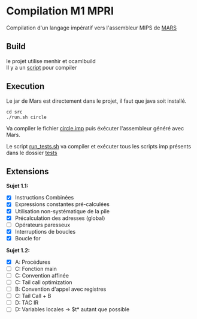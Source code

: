 # Compilation M1 MPRI

Compilation d'un langage impératif vers l'assembleur MIPS de [MARS](http://courses.missouristate.edu/KenVollmar/mars/)

## Build

le projet utilise menhir et ocamlbuild  
Il y a un [script](src/build.sh) pour compiler

## Execution

Le jar de Mars est directement dans le projet, il faut que java soit installé.

```
cd src
./run.sh circle
```
Va compiler le fichier [circle.imp](src/tests/circle.imp) puis éxécuter l'assembleur généré avec Mars.

Le script [run_tests.sh](src/run_tests.sh) va compiler et exécuter tous les scripts imp présents dans le dossier [tests](src/tests)

## Extensions
**Sujet 1.1:**
- [x] Instructions Combinées
- [x] Expressions constantes pré-calculées
- [x] Utilisation non-systématique de la pile
- [x] Précalculation des adresses (global)
- [ ] Opérateurs paresseux
- [x] Interruptions de boucles
- [x] Boucle for

**Sujet 1.2:**
- [x] A: Procédures
- [ ] C: Fonction main
- [ ] C: Convention affinée
- [ ] C: Tail call optimization
- [ ] B: Convention d'appel avec registres
- [ ] C: Tail Call + B
- [ ] D: TAC IR
- [ ] D: Variables locales -> $t* autant que possible